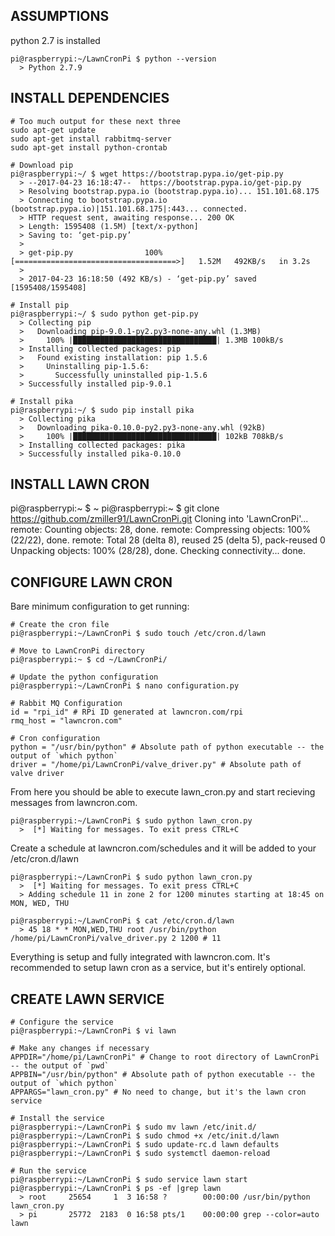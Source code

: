 ASSUMPTIONS
-----------
python 2.7 is installed

    pi@raspberrypi:~/LawnCronPi $ python --version
      > Python 2.7.9


INSTALL DEPENDENCIES
--------------------

    # Too much output for these next three
    sudo apt-get update
    sudo apt-get install rabbitmq-server
    sudo apt-get install python-crontab

    # Download pip
    pi@raspberrypi:~/ $ wget https://bootstrap.pypa.io/get-pip.py
      > --2017-04-23 16:18:47--  https://bootstrap.pypa.io/get-pip.py
      > Resolving bootstrap.pypa.io (bootstrap.pypa.io)... 151.101.68.175
      > Connecting to bootstrap.pypa.io (bootstrap.pypa.io)|151.101.68.175|:443... connected.
      > HTTP request sent, awaiting response... 200 OK
      > Length: 1595408 (1.5M) [text/x-python]
      > Saving to: ‘get-pip.py’
      >
      > get-pip.py                100%[====================================>]   1.52M   492KB/s   in 3.2s
      >
      > 2017-04-23 16:18:50 (492 KB/s) - ‘get-pip.py’ saved [1595408/1595408]

    # Install pip
    pi@raspberrypi:~/ $ sudo python get-pip.py
      > Collecting pip
      >   Downloading pip-9.0.1-py2.py3-none-any.whl (1.3MB)
      >     100% |████████████████████████████████| 1.3MB 100kB/s
      > Installing collected packages: pip
      >   Found existing installation: pip 1.5.6
      >     Uninstalling pip-1.5.6:
      >       Successfully uninstalled pip-1.5.6
      > Successfully installed pip-9.0.1

    # Install pika
    pi@raspberrypi:~/ $ sudo pip install pika
      > Collecting pika
      >   Downloading pika-0.10.0-py2.py3-none-any.whl (92kB)
      >     100% |████████████████████████████████| 102kB 708kB/s
      > Installing collected packages: pika
      > Successfully installed pika-0.10.0


INSTALL LAWN CRON
-------------

pi@raspberrypi:~ $ ~
pi@raspberrypi:~ $ git clone https://github.com/zmiller91/LawnCronPi.git
Cloning into 'LawnCronPi'...
remote: Counting objects: 28, done.
remote: Compressing objects: 100% (22/22), done.
remote: Total 28 (delta 8), reused 25 (delta 5), pack-reused 0
Unpacking objects: 100% (28/28), done.
Checking connectivity... done.

CONFIGURE LAWN CRON
---------------------------

Bare minimum configuration to get running:

    # Create the cron file
    pi@raspberrypi:~/LawnCronPi $ sudo touch /etc/cron.d/lawn

    # Move to LawnCronPi directory
    pi@raspberrypi:~ $ cd ~/LawnCronPi/

    # Update the python configuration
    pi@raspberrypi:~/LawnCronPi $ nano configuration.py

    # Rabbit MQ Configuration
    id = "rpi_id" # RPi ID generated at lawncron.com/rpi
    rmq_host = "lawncron.com"

    # Cron configuration
    python = "/usr/bin/python" # Absolute path of python executable -- the output of `which python`
    driver = "/home/pi/LawnCronPi/valve_driver.py" # Absolute path of valve driver

From here you should be able to execute lawn_cron.py and start recieving messages from lawncron.com.

    pi@raspberrypi:~/LawnCronPi $ sudo python lawn_cron.py
      >  [*] Waiting for messages. To exit press CTRL+C

Create a schedule at lawncron.com/schedules and it will be added to your /etc/cron.d/lawn

    pi@raspberrypi:~/LawnCronPi $ sudo python lawn_cron.py
      >  [*] Waiting for messages. To exit press CTRL+C
      > Adding schedule 11 in zone 2 for 1200 minutes starting at 18:45 on MON, WED, THU

    pi@raspberrypi:~/LawnCronPi $ cat /etc/cron.d/lawn
      > 45 18 * * MON,WED,THU root /usr/bin/python /home/pi/LawnCronPi/valve_driver.py 2 1200 # 11

Everything is setup and fully integrated with lawncron.com. It's recommended to setup lawn cron as a service, but it's
entirely optional.

CREATE LAWN SERVICE
-------------------

    # Configure the service
    pi@raspberrypi:~/LawnCronPi $ vi lawn

    # Make any changes if necessary
    APPDIR="/home/pi/LawnCronPi" # Change to root directory of LawnCronPi -- the output of `pwd`
    APPBIN="/usr/bin/python" # Absolute path of python executable -- the output of `which python`
    APPARGS="lawn_cron.py" # No need to change, but it's the lawn cron service

    # Install the service
    pi@raspberrypi:~/LawnCronPi $ sudo mv lawn /etc/init.d/
    pi@raspberrypi:~/LawnCronPi $ sudo chmod +x /etc/init.d/lawn
    pi@raspberrypi:~/LawnCronPi $ sudo update-rc.d lawn defaults
    pi@raspberrypi:~/LawnCronPi $ sudo systemctl daemon-reload

    # Run the service
    pi@raspberrypi:~/LawnCronPi $ sudo service lawn start
    pi@raspberrypi:~/LawnCronPi $ ps -ef |grep lawn
      > root     25654     1  3 16:58 ?        00:00:00 /usr/bin/python lawn_cron.py
      > pi       25772  2183  0 16:58 pts/1    00:00:00 grep --color=auto lawn